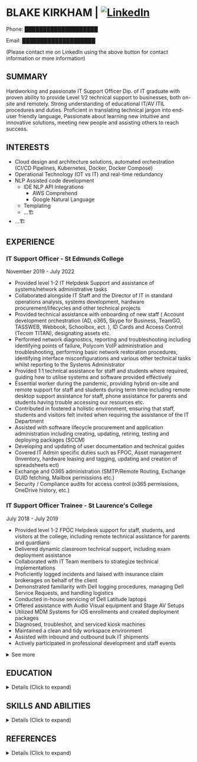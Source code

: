 # BLAKE KIRKHAM | [![LinkedIn](https://img.shields.io/badge/LinkedIn-Profile-blue?logo=linkedin)](https://www.linkedin.com/in/ebsoma/)
Phone: ████████████████████

Email: ████████████████████

(Please contact me on LinkedIn using the above button for contact information or more information)

## SUMMARY
Hardworking and passionate IT Support Officer Dip. of IT graduate with proven ability to provide Level 1/2 technical support to businesses, both on-site and remotely. Strong understanding of educational IT/AV ITIL procedures and duties. Proficient in translating technical jargon into end-user friendly language, Passionate about learning new intuitive and innovative solutions, meeting new people and assisting others to reach success. 

## INTERESTS
- Cloud design and architecture solutions, automated orchestration (CI/CD Pipelines, Kubernetes, Docker, Docker Compose)
- Operational Technology (OT vs IT) and real-time redundancy
- NLP Assisted code development
  - IDE NLP API Integrations
    - AWS Comprehend
    - Google Natural Language
  - Templating
  - ...🏗️
- ...🏗️

## EXPERIENCE

### IT Support Officer - St Edmunds College
November 2019 - July 2022
- Provided level 1-2 IT Helpdesk Support and assistance of systems/network administrative tasks
- Collaborated alongside IT Staff and the Director of IT in standard operations analysis, systems development, hardware procurement/lifecycles and other technical projects
- Provided technical assistance with onboarding of new staff ( Account development orchestration (AD, o365, Skype for Business, TeamGO, TASSWEB, Webbook, Schoolbox, ect. ), ID Cards and Access Control (Tecom TITAN), designating assets etc.
-  Performed network diagnostics, reporting and troubleshooting including identifying points of failure, Polycom VoIP administration and troubleshooting, performing basic network restoration procedures, identifying interface misconfigurations and various other technical tasks whilst reporting to the Systems Administrator
- Provided 1:1 technical assistance for staff and students where required, guiding how to utilise systems and software provided effectively
- Essential worker during the pandemic, providing hybrid on-site and remote support for staff and students during term time including remote desktop support assistance for staff, phone assistance for parents and students having trouble accessing our resources etc.
- Contributed in fostered a holistic environment, ensuring that staff, students and visitors felt invited when requiring the assistance of the IT Department
- Assisted with software lifecycle procurement and application administration including creating, updating, retiring, testing and deploying packages (SCCM) 
- Developing and updating of user documentation and technical guides
- Covered IT Admin specific duties such as FPOC, Asset management (Inventory, hardware leasing and tagging, updating and creation of spreadsheets ect)
- Exchange and O365 administration (SMTP/Remote Routing, Exchange GUID fetching, Mailbox permissions etc.)
- Security / Compliance audits for access control (o365 permissions, OneDrive history, etc.)

### IT Support Officer Trainee - St Laurence's College
July 2018 - July 2019
- Provided level 1-2 FPOC Helpdesk support for staff, students, and visitors at the college, including remote technical assistance for parents and guardians
- Delivered dynamic classroom technical support, including exam deployment assistance
- Collaborated with IT Team members to strategize technical implementations
- Proficiently logged incidents and liaised with insurance claim brokerages on behalf of the client
- Demonstrated familiarity with Dell logging procedures, managing Dell Service Requests, and handling logistics
- Conducted in-house servicing of Dell Latitude laptops
- Offered assistance with Audio Visual equipment and Stage AV Setups
- Utilized MDM Systems for iOS enrollments and created deployment packages
- Diagnosed, troubleshot, and serviced kiosk machines
- Maintained a clean and tidy workspace environment
- Assisted with inbound and outbound bulk IT shipments
- Actively participated in professional development and staff events

<details>
  <summary> See more </summary>
  
  #### Subway - Goodna - Senior Sandwich Artist
  March 2017 - April 2018
  - Ensured aesthetic presentation of storefront and back areas
  - Occasionally supervised junior staff members
  - Maintained clean and hygienic food presentation following established formulas
  - Prepared and organized a wide variety of ingredients
  - Conducted quality control measures, including temperature logging, equipment inspection, and proper cleaning techniques
  - Handled online, telephone, and fax orders
  - Managed high-volume, high-intensity workload at a consistent pace
  - Implemented upselling strategies and kept customers informed about in-store deals and the latest flavours
  - Followed cleaning checklists and completed scheduled tasks

  #### Network Video - Store Assistant
  March 2012 - January 2013
  - Managed front desk operations, including greeting visitors and handling telephone inquiries
  - Ensured the store was presented neatly and restocked regularly
  - Completed weekly and monthly inventory checks and database maintenance
  - Provided professional and courteous customer service, assisting customers with rentals and returns
</details>

## EDUCATION

<details>
  <summary> Details            (Click to expand)</summary>
  
  ### [🔗 Diploma of Information Technology - Advanced Networking and Cloud Engineering](https://tafeqld.edu.au/course/19/19032/diploma-of-information-technology)
  TAFE Greater Brisbane - Southbank Institute

  July 2022 - 2023
  
  - ...🏗️
Esxi, Cisco Switching and Routing, Dell iDRAC, 3cx VoIP, Routing technologies (RIP, RIPv2, NAT, OSPF, Static ect), QoS, Virtual networking and computing, VPN Technologies (Zero-Trust SSL OpenVPN [Cloudflare] Tunnels, GRE Tunnels) IPSec, WAN/WLAN Troubleshooting, SecurityOnions, Network Monitoring, Metric functions and rules (alarms, FSRM) IaC template design, troubleshooting and deployment with AWS CloudFormation (YAML, JSON), Solutions design, VLSM Subnetting, VLANs, Furthered Windows Server expertise (DNS, ADDS, WDS, ADSS, ADK, DHCP, IIS, NTP, NFS, RDS, SQL, Sharepoint...), Ubuntu, RedHat, Fedora, Headless CLI, Hypervisors, Network Design, Team Leading and Management, Project Management, IP Ethics Copyright, Cyber Security awareness/best practice...
  
  ### [🔗 Cert III of Information Digital Media and Technology](https://accm.edu.au/course/certificate-iii-in-information-technology-ict30120/)
  Australian College of Commerce and Management

  Traineeship - July 2018 - 2019
  <details> 
    <summary> See more </summary>

  ### Sixth Form - UK Year 12 - 13 equivalent
  Cedars Upper, Bedfordshire England
  [Deferred 2015]
  - Major: Music Technology and Sound Design / Creative Media and Design
  - Minor: Psychology / English GCSE / Maths GCSE
  - Electives: Bouldering, Russian, Financial Studies
  
  ### Year 11
  Woodcrest State College, Springfield Lakes QLD
  [Deferred 2014]
  - Major: Information Technology, Natural Science
  - Minor: Music Technology, Art (Photography and Design)
  - Electives: PE, HE, Sound Engineering
  </details>
</details>

## SKILLS AND ABILITIES

<details>
  <summary> Details           (Click to expand) </summary>
  
  ### INFORMATION TECHNOLOGY SKILLS
  
  [Skills and abilities related to IT]
   - ...🏗️
  
  ### RETAIL / HOSPITALITY SERVICE SKILLS
  - Proactively uphold high standards of customer service, even during high-volume operations
  - Effectively operate point-of-service (POS) systems
  - Efficiently handle cash flow, including safe drop procedures, with accuracy
  - Adhere to procedures for safe food processing, packing, quality control, and timestamping
  - Assist with inventory control and stock management, while fostering loyal customer relationships through friendly interactions and consistent appreciation
  
  ### SOUND DESIGN SKILLS
  - Deep understanding on utisiling industry standard Digital Audio Workstations (DAWs) including exposure and hobbying with:
    - Pro Logic
    - Logic Pro x
    - FL Studio
    - Audacity
    - Ableton
  - Keen attention to minute details
  - Objective and critical self-assessment
</details>

## REFERENCES
<details>
  <summary> Details           (Click to expand) </summary>

- Thomas Skippington - Supervisor
  - Phone: ████████████████████
  - St Edmund's College IT Department
  - 16 Mary St, Woodend - Ipswich

- Darren D'Souza - Director of IT
  - Phone: ████████████████████
  - St Edmund's College IT Department
  - 16 Mary St, Woodend - Ipswich

- Mark Whiting - Supervisor
  - Phone: ████████████████████
  - St Laurences College IT Department
  - 82 Stephens Rd, South Brisbane

- Nick Lieschke - Director of IT
  - Phone: ████████████████████
  - St Laurences College IT Department
  - 82 Stephens Rd, South Brisbane

- Kirsty Mulley - Assistant Manager
  - Phone: ████████████████████ - Subway
  - 56/2 Smiths Rd, Goodna

- Michelle Deikmann - Store Manager
  - Phone: ████████████████████ - Subway
  - 56/2 Smiths Rd, Goodna
</details>
